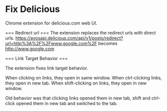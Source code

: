 Fix Delicious
============

Chrome extension for delicious.com web UI.

=== Redirect url ===
The extension replaces the redirect urls with direct urls.
https://avosapi.delicious.com/api/v1/posts/redirect?url=http%3A%2F%2Fwww.google.com%2F becomes http://www.google.com

=== Link Target Behavior ===

The extension fixes link target behavior.

When clicking on links, they open in same window.
When ctrl-clicking links, they open in new tab.
When shift-clicking on links, they open in new window.

Old behavior was that clicking links opened them in new tab, shift and ctrl-click opened them in new tab and switched to the tab.

